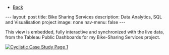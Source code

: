 <ul class="actions">
	<li>
		<a href="c_bikesharing.html" class="button previous">Back</a>
	</li>
</ul>
---
layout: post
title: Bike Sharing Services
description: Data Analytics, SQL and Visualisation project
image: none
nav-menu: false
---

This view is embedded, fully interactive and synchronized with the live data, from the Tableau Public Dashboards for my Bike-Sharing Services project.

<div class='tableauPlaceholder' id='viz1721557101381' style='position: relative'>
  <noscript>
  <a href='#'><img alt='Cyclistic Case Study Page 1 ' src='https:&#47;&#47;public.tableau.com&#47;static&#47;images&#47;Cy&#47;CyclisticCaseStudy_17210605199230&#47;CyclisticCaseStudy&#47;1_rss.png' style='border: none' /></a>
  </noscript>
  <object class='tableauViz'  style='display:none;'>
    <param name='host_url' value='https%3A%2F%2Fpublic.tableau.com%2F' /> 
    <param name='embed_code_version' value='3' /> 
    <param name='site_root' value='' />
    <param name='name' value='CyclisticCaseStudy_17210605199230&#47;CyclisticCaseStudy' />
    <param name='tabs' value='no' />
    <param name='toolbar' value='yes' />
    <param name='static_image' value='https:&#47;&#47;public.tableau.com&#47;static&#47;images&#47;Cy&#47;CyclisticCaseStudy_17210605199230&#47;CyclisticCaseStudy&#47;1.png' /> 
    <param name='animate_transition' value='yes' />
    <param name='display_static_image' value='yes' />
    <param name='display_spinner' value='yes' /><param name='display_overlay' value='yes' />
    <param name='display_count' value='yes' /><param name='language' value='en-US' />
  </object>
</div>
<script type='text/javascript'> var divElement = document.getElementById('viz1721557101381'); var vizElement = divElement.getElementsByTagName('object')[0]; 
  if ( divElement.offsetWidth > 800 ) { vizElement.style.width='1600px';vizElement.style.height='927px';} 
  else if ( divElement.offsetWidth > 500 ) { vizElement.style.width='1600px';vizElement.style.height='927px';} 
  else { vizElement.style.width='100%';vizElement.style.height='1777px';} var scriptElement = document.createElement('script'); scriptElement.src = 'https://public.tableau.com/javascripts/api/viz_v1.js'; vizElement.parentNode.insertBefore(scriptElement, vizElement);                
</script>

